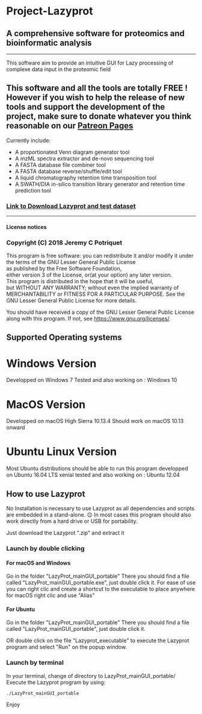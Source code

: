 # Project-Lazyprot
## A comprehensive software for proteomics and bioinformatic analysis

-----------------------------------------------------------------------------                               

This software aim to provide an intuitive GUI for Lazy processing of complexe data input in the proteomic field

## This software and all the tools are totally FREE ! However if you wish to help the release of new tools and support the development of the project, make sure to donate whatever you think reasonable on our [Patreon Pages](https://www.patreon.com/Project_Lazyprot) ##

Currently include:
- A proportionated Venn diagram generator tool
- A mzML spectra extractor and de-novo sequencing tool
- A FASTA database file combiner tool
- A FASTA database reverse/shuffle/edit tool
- A liquid chromatography retention time transposition tool
- A SWATH/DIA in-silico transition library generator and retention time prediction tool

### [Link to Download Lazyprot and test dataset](https://github.com/Potriquet/Project-Lazyprot/releases/) ###

                                                                           
-----------------------------------------------------------------------------
#### License notices

### Copyright (C) 2018 Jeremy C Potriquet                                
This program is free software: you can redistribute it and/or modify 
it under the terms of the GNU Lesser General Public License         
as published by the Free Software Foundation,                       
either version 3 of the License, or(at your option) any later version.                                                                                                   
This program is distributed in the hope that it will be useful,      
but WITHOUT ANY WARRANTY; without even the implied warranty of      
MERCHANTABILITY or FITNESS FOR A PARTICULAR PURPOSE.  See the       
GNU Lesser General Public License for more details.              
                                                                          
You should have received a copy of the GNU Lesser General Public License
along with this program.  If not, see <https://www.gnu.org/licenses/>.  



## Supported Operating systems ##
# Windows Version #
Developped on Windows 7
Tested and also working on : Windows 10
# MacOS Version #
Developped on macOS High Sierra 10.13.4
Should work on macOS 10.13 onward
# Ubuntu Linux Version #
Most Ubuntu distributions should be able to run this program
developped on Ubuntu 16.04 LTS  xenial
tested and also working on : Ubuntu 12.04

## How to use Lazyprot ##

No Installation is necessary to use Lazyprot as all dependencies and scripts are embedded in a stand-alone. :wink:
In most cases this program should also work directly from a hard drive or USB for portability.

Just download the Lazyprot ".zip" and extract it

### Launch by double clicking ###
#### For macOS and Windows ####
Go in the folder "LazyProt_mainGUI_portable"
There you should find  a file called "LazyProt_mainGUI_portable.exe", just double click it.
For ease of use you can right clic and create a shortcut to the executable to place anywhere
for macOS right clic and use "Alias"
#### For Ubuntu ####
Go in the folder "LazyProt_mainGUI_portable"
There you should find  a file called "LazyProt_mainGUI_portable", just double click it.

OR double click on the file "Lazyprot_executable" to execute the Lazyprot program and select "Run" on the popup window.

### Launch by terminal ###
In your terminal, change of directory to LazyProt_mainGUI_portable/
Execute the Lazyprot program by using:
```
./LazyProt_mainGUI_portable
```
Enjoy
